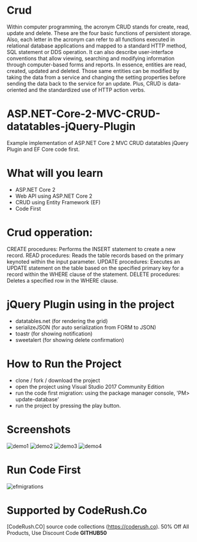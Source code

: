 # Crud 
Within computer programming, the acronym CRUD stands for create, read, update and delete. These are the four basic functions of persistent storage. Also, each letter in the acronym can refer to all functions executed in relational database applications and mapped to a standard HTTP method, SQL statement or DDS operation.
It can also describe user-interface conventions that allow viewing, searching and modifying information through computer-based forms and reports. In essence, entities are read, created, updated and deleted. Those same entities can be modified by taking the data from a service and changing the setting properties before sending the data back to the service for an update. Plus, CRUD is data-oriented and the standardized use of HTTP action verbs.


# ASP.NET-Core-2-MVC-CRUD-datatables-jQuery-Plugin
Example implementation of ASP.NET Core 2 MVC CRUD datatables jQuery Plugin and EF Core code first.

# What will you learn
- ASP.NET Core 2
- Web API using ASP.NET Core 2
- CRUD using Entity Framework (EF)
- Code First

# Crud opperation:
CREATE procedures: Performs the INSERT statement to create a new record.
READ procedures: Reads the table records based on the primary keynoted within the input parameter.
UPDATE procedures: Executes an UPDATE statement on the table based on the specified primary key for a record within the WHERE clause of the statement.
DELETE procedures: Deletes a specified row in the WHERE clause.

# jQuery Plugin using in the project
- datatables.net (for rendering the grid)
- serializeJSON (for auto serialization from FORM to JSON)
- toastr (for showing notification)
- sweetalert (for showing delete confirmation)

# How to Run the Project
- clone / fork / download the project
- open the project using Visual Studio 2017 Community Edition
- run the code first migration: using the package manager console, 'PM> update-database'
- run the project by pressing the play button.

# Screenshots

![demo1](src/src/wwwroot/readmeimages/demo1.png)
![demo2](src/src/wwwroot/readmeimages/demo2.png)
![demo3](src/src/wwwroot/readmeimages/demo3.png)
![demo4](src/src/wwwroot/readmeimages/demo4.png)

# Run Code First

![efmigrations](src/src/wwwroot/readmeimages/efmigrations.png)

# Supported by CodeRush.Co
[CodeRush.CO] source code collections (https://coderush.co). 50% Off All Products, Use Discount Code **GITHUB50**

